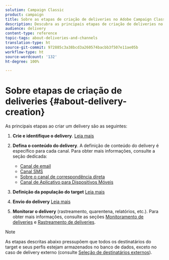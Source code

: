```yaml
---
solution: Campaign Classic
product: campaign
title: Sobre as etapas de criação de deliveries no Adobe Campaign Classic
description: Descubra as principais etapas de criação de deliveries no Adobe Campaign Classic.
audience: delivery
content-type: reference
topic-tags: about-deliveries-and-channels
translation-type: ht
source-git-commit: 972885c3a38bcd3a260574bacbb3f507e11ae05b
workflow-type: ht
source-wordcount: '132'
ht-degree: 100%

---
```



# Sobre etapas de criação de deliveries {#about-delivery-creation}

As principais etapas ao criar um delivery são as seguintes:

1. **Crie e identifique o delivery**. [Leia mais](../../delivery/using/steps-create-and-identify-the-delivery.md)

1. **Defina o conteúdo do delivery**. A definição de conteúdo do delivery é específico para cada canal. Para obter mais informações, consulte a seção dedicada:

   * [Canal de email](../../delivery/using/defining-the-email-content.md)
   * [Canal SMS](../../delivery/using/sms-channel.md#defining-the-sms-content)
   * [Sobre o canal de correspondência direta](../../delivery/using/defining-the-direct-mail-content.md)
   * [Canal de Aplicativo para Dispositivos Móveis](../../delivery/using/about-mobile-app-channel.md)

1. **Definição da população do target** [Leia mais](../../delivery/using/steps-defining-the-target-population.md)

1. **Envio do delivery** [Leia mais](../../delivery/using/steps-sending-the-delivery.md)

1. **Monitorar o delivery** (rastreamento, quarentena, relatórios, etc.). Para obter mais informações, consulte as seções [Monitoramento de deliveries](../../delivery/using/monitoring-a-delivery.md) e [Rastreamento de deliveries](../../delivery/using/about-message-tracking.md).

>[!NOTE]
>
>As etapas descritas abaixo pressupõem que todos os destinatários do target e seus perfis estejam armazenados no banco de dados, exceto no caso de delivery externo (consulte [Seleção de destinatários externos](../../delivery/using/steps-defining-the-target-population.md#selecting-external-recipients)).
